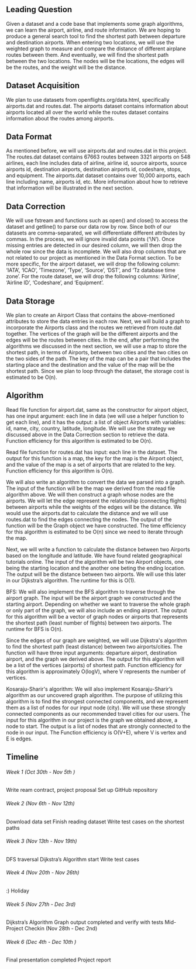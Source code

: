 ## Leading Question 
Given a dataset and a code base that implements some graph algorithms, we can learn the airport, airline, and route information. We are hoping to produce a general search tool to find the shortest path between departure and destination airports. When entering two locations, we will use the weighted graph to measure and compare the distance of different airplane routes between them. And eventually, we will find the shortest path between the two locations. The nodes will be the locations, the edges will be the routes, and the weight will be the distance.
## Dataset Acquisition
We plan to use datasets from openflights.org/data.html, specifically airports.dat and routes.dat. The airports dataset contains information about airports located all over the world while the routes dataset contains information about the routes among airports. 

## Data Format
As mentioned before, we will use airports.dat and routes.dat in this project. The routes.dat dataset contains 67663 routes between 3321 airports on 548 airlines, each line includes data of airline, airline id, source airports, source airports id, destination airports, destination airports id, codeshare, stops, and equipment. The airports.dat dataset contains over 10,000 airports, each line including name, airports id, etc. More information about how to retrieve that information will be illustrated in the next section. 

## Data Correction
We will use fstream and functions such as open() and close() to access the dataset and getline() to parse our data row by row. Since both of our datasets are comma-separated, we will differentiate different attributes by commas. In the process, we will ignore invalid data points (‘\N’). Once missing entries are detected in our desired column, we will then drop the whole row since the data is incomplete. We will also drop columns that are not related to our project as mentioned in the Data Format section. To be more specific, for the airport dataset, we will drop the following column: ‘IATA’, ‘ICAO’, ‘Timezone’, ‘Type’, ‘Source’, ‘DST’, and ‘Tz database time zone’. For the route dataset, we will drop the following columns: ‘Airline’, ‘Airline ID’, ‘Codeshare’, and ‘Equipment’. 

## Data Storage
We plan to create an Airport Class that contains the above-mentioned attributes to store the data entries in each row. Next, we will build a graph to incorporate the Airports class and the routes we retrieved from route.dat together. The vertices of the graph will be the different airports and the edges will be the routes between cities. In the end, after performing the algorithms we discussed in the next section, we will use a map to store the shortest path, in terms of Airports, between two cities and the two cities on the two sides of the path. The key of the map can be a pair that includes the starting place and the destination and the value of the map will be the shortest path. Since we plan to loop through the dataset, the storage cost is estimated to be O(n). 

## Algorithm 
Read file function for airport.dat, same as the constructor for airport object, has one input argument: each line in data (we will use a helper function to get each line), and it has the output: a list of object Airports with variables: id, name, city, country, latitude, longitude. We will use the strategy we discussed above in the Data Correction section to retrieve the data. Function efficiency for this algorithm is estimated to be O(n).

Read file function for routes.dat has input: each line in the dataset. The output for this function is a map, the key for the map is the Airport object, and the value of the map is a set of airports that are related to the key. Function efficiency for this algorithm is O(n).

We will also write an algorithm to convert the data we parsed into a graph. The input of the function will be the map we derived from the read file algorithm above. We will then construct a graph whose nodes are the airports. We will let the edge represent the relationship (connecting flights) between airports while the weights of the edges will be the distance. We would use the airports.dat to calculate the distance and we will use routes.dat to find the edges connecting the nodes. The output of the function will be the Graph object we have constructed. The time efficiency for this algorithm is estimated to be O(n) since we need to iterate through the map. 

Next, we will write a function to calculate the distance between two Airports based on the longitude and latitude. We have found related geographical tutorials online. The input of the algorithm will be two Airport objects, one being the starting location and the another one beting the ending location. The output will be the distance between two airports. We will use this later in our Dijkstra’s algorithm. The runtime for this is O(1). 

BFS: We will also implement the BFS algorithm to traverse through the airport graph. The input will be the airport graph we constructed and the starting airport. Depending on whether we want to traverse the whole graph or only part of the graph, we will also include an ending airport. The output for this algorithm will be a vector of graph nodes or airports that represents the shortest path (least number of flights) between two airports. The runtime for BFS is O(n).

Since the edges of our graph are weighted, we will use Dijkstra's algorithm to find the shortest path (least distance) between two airports/cities. The function will have three input arguments: departure airport, destination airport, and the graph we derived above. The output for this algorithm will be a list of the vertices (airports) of shortest path. Function efficiency for this algorithm is approximately O(logV), where V represents the number of vertices.

Kosaraju-Sharir's algorithm: We will also implement Kosaraju-Sharir’s algorithm as our uncovered graph algorithm. The purpose of utilizing this algorithm is to find the strongest connected components, and we represent them as a list of nodes for our input node (city). We will use these strongly connected components as our recommended travel cities for our users. The input for this algorithm in our project is the graph we obtained above, a node to start. The output is a list of nodes that are strongly connected to the node in our input. The Function efficiency is O(V+E), where V is vertex and E is edges. 


## Timeline
###### Week 1 (Oct 30th - Nov 5th )
Write ream contract, project proposal
Set up GitHub repository
###### Week 2 (Nov 6th - Nov 12th)
Download data set
Finish reading dataset
Write test cases on the shortest paths
###### Week 3 (Nov 13th - Nov 19th)
DFS traversal
Dijkstra’s Algorithm start
Write test cases
###### Week 4 (Nov 20th - Nov 26th)
:) Holiday
###### Week 5 (Nov 27th - Dec 3rd)
Dijkstra’s Algorithm
Graph output completed and verify with tests
Mid-Project Checkin (Nov 28th - Dec 2nd)
###### Week 6 (Dec 4th - Dec 10th )
Final presentation completed
Project report
